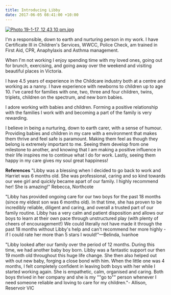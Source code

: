 ```yaml
---
title: Introducing Libby
date: 2017-06-05 08:41:00 +10:00
---
```


[![Photo 19-1-17, 12 43 10 pm.jpg](/uploads/Photo%2019-1-17,%2012%2043%2010%20pm.jpg)](https://www.instagram.com/nannymatch/)

I'm a responsible, down to earth and nurturing person in my work. I have Certificate III in Children's Services, WWCC, Police Check, am trained in First Aid, CPR, Anaphylaxis and Asthma management.

When I'm not working I enjoy spending time with my loved ones, going out for brunch, exercising, and going away over the weekend and visiting beautiful places in Victoria. 

I have 4.5 years of  experience in the Childcare industry both at a centre and working as a nanny. I have experience with newborns to children up to age 10. I've cared for families with one, two, three and four children, twins, triplets, children on the spectrum, and new born babies. 

I adore working with babies and children. Forming a positive relationship with the families I work with and becoming a part of the family is very rewarding.

I believe in being a nurturing, down to earth carer, with a sense of humour. Providing babies and children in my care with a environment that makes them thrive and feel safe is paramount. Making them feel as though they belong is extremely important to me. Seeing them develop from one milestone to another, and knowing that I am making a positive influence in their life inspires me to continue what I do for work. Lastly, seeing them happy in my care gives my soul great happiness!

**References**
"Libby was a blessing when I decided to go back to work and Harriet was 6 months old. She was professional, caring and so kind towards our wee girl and quickly became apart of our family. I highly recommend her! She is amazing!" Rebecca, Northcote 

"Libby has provided ongoing care for our two boys for the past 18 months (since my eldest son was 6 months old). In that time, she has proven to be incredibly reliable, diligent and caring, and overall a trusted part of our family routine. Libby has a very calm and patient disposition and allows our boys to learn at their own pace through unstructured play (with plenty of cheers of encouragement!) We could literally not have made it through the past 18 months without Libby's help and can't recommend her more highly - if I could rate her more than 5 stars I would!"—Belinda, Ivanhoe


"Libby looked after our family over the period of 12 months. During this time, we had another baby boy born. Libby was a fantastic support our then 19 month old throughout this huge life change. She then also helped out with out new baby, forging a close bond with him. When the little one was 4 months, I felt completely confident in leaving both boys with her while I started working again. She is empathetic, calm, organised and caring. Both boys thrived in her company and she is my ""go to"" person whenever I need someone reliable and loving to care for my children."- Allison, Reservoir VIC


